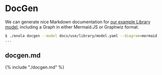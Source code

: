 <!--
    SPDX-License-Identifier: Apache-2.0

    Copyright 2023-2024 The Enola <https://enola.dev> Authors

    Licensed under the Apache License, Version 2.0 (the "License");
    you may not use this file except in compliance with the License.
    You may obtain a copy of the License at

        https://www.apache.org/licenses/LICENSE-2.0

    Unless required by applicable law or agreed to in writing, software
    distributed under the License is distributed on an "AS IS" BASIS,
    WITHOUT WARRANTIES OR CONDITIONS OF ANY KIND, either express or implied.
    See the License for the specific language governing permissions and
    limitations under the License.
-->

# DocGen

We can generate nice Markdown documentation for [our example Library model](../library/index.md), including a Graph in either Mermaid.JS or Graphwiz format.

```bash cd ../.././..
$ ./enola docgen --model docs/use/library/model.yaml --diagram=mermaid >docs/use/docgen/docgen.md
...
```

## docgen.md

{% include "./docgen.md" %}

